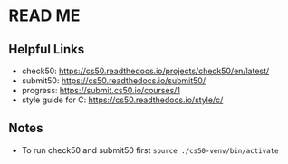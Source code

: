 # READ ME

## Helpful Links
- check50: https://cs50.readthedocs.io/projects/check50/en/latest/
- submit50: https://cs50.readthedocs.io/submit50/
- progress: https://submit.cs50.io/courses/1
- style guide for C: https://cs50.readthedocs.io/style/c/

## Notes
- To run check50 and submit50 first `source ./cs50-venv/bin/activate`

